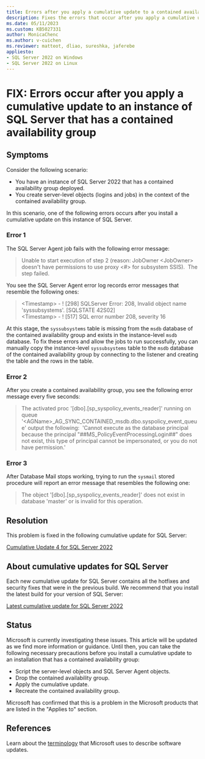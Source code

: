 ```yaml
---
title: Errors after you apply a cumulative update to a contained availability group
description: Fixes the errors that occur after you apply a cumulative update to an instance of SQL Server that has a contained availability group.
ms.date: 05/11/2023
ms.custom: KB5027331
author: MonicaChenc
ms.author: v-cuichen
ms.reviewer: matteot, dliao, sureshka, jaferebe
appliesto:
- SQL Server 2022 on Windows
- SQL Server 2022 on Linux
---
```

# FIX: Errors occur after you apply a cumulative update to an instance of SQL Server that has a contained availability group

## Symptoms

Consider the following scenario:

- You have an instance of SQL Server 2022 that has a contained availability group deployed.
- You create server-level objects (logins and jobs) in the context of the contained availability group.

In this scenario, one of the following errors occurs after you install a cumulative update on this instance of SQL Server.

### Error 1

The SQL Server Agent job fails with the following error message:

> Unable to start execution of step 2 (reason: JobOwner \<JobOwner> doesn't have permissions to use proxy <#> for subsystem SSIS).&nbsp;&nbsp;The step failed.

You see the SQL Server Agent error log records error messages that resemble the following ones:

> \<Timestamp> - ! [298] SQLServer Error: 208, Invalid object name 'syssubsystems'. [SQLSTATE 42S02]  
> \<Timestamp> - ! [517] SQL error number 208, severity 16

At this stage, the `syssubsystems` table is missing from the `msdb` database of the contained availability group and exists in the instance-level `msdb` database. To fix these errors and allow the jobs to run successfully, you can manually copy the instance-level `syssubsystems` table to the `msdb` database of the contained availability group by connecting to the listener and creating the table and the rows in the table.

### Error 2

After you create a contained availability group, you see the following error message every five seconds:

> The activated proc '[dbo].[sp_syspolicy_events_reader]' running on queue '\<AGName>_AG_SYNC_CONTAINED_msdb.dbo.syspolicy_event_queue' output the following:&nbsp;&nbsp;'Cannot execute as the database principal because the principal "##MS_PolicyEventProcessingLogin##" does not exist, this type of principal cannot be impersonated, or you do not have permission.'

### Error 3

After Database Mail stops working, trying to run the `sysmail` stored procedure will report an error message that resembles the following one:

> The object '[dbo].[sp_syspolicy_events_reader]' does not exist in database 'master' or is invalid for this operation.

## Resolution

This problem is fixed in the following cumulative update for SQL Server:

[Cumulative Update 4 for SQL Server 2022](cumulativeupdate4.md)

## About cumulative updates for SQL Server

Each new cumulative update for SQL Server contains all the hotfixes and security fixes that were in the previous build. We recommend that you install the latest build for your version of SQL Server:

[Latest cumulative update for SQL Server 2022](build-versions.md)

## Status

Microsoft is currently investigating these issues. This article will be updated as we find more information or guidance. Until then, you can take the following necessary precautions before you install a cumulative update to an installation that has a contained availability group:

- Script the server-level objects and SQL Server Agent objects.
- Drop the contained availability group.
- Apply the cumulative update.
- Recreate the contained availability group.

Microsoft has confirmed that this is a problem in the Microsoft products that are listed in the "Applies to" section.

## References

Learn about the [terminology](../../../windows-client/deployment/standard-terminology-software-updates.md) that Microsoft uses to describe software updates.
